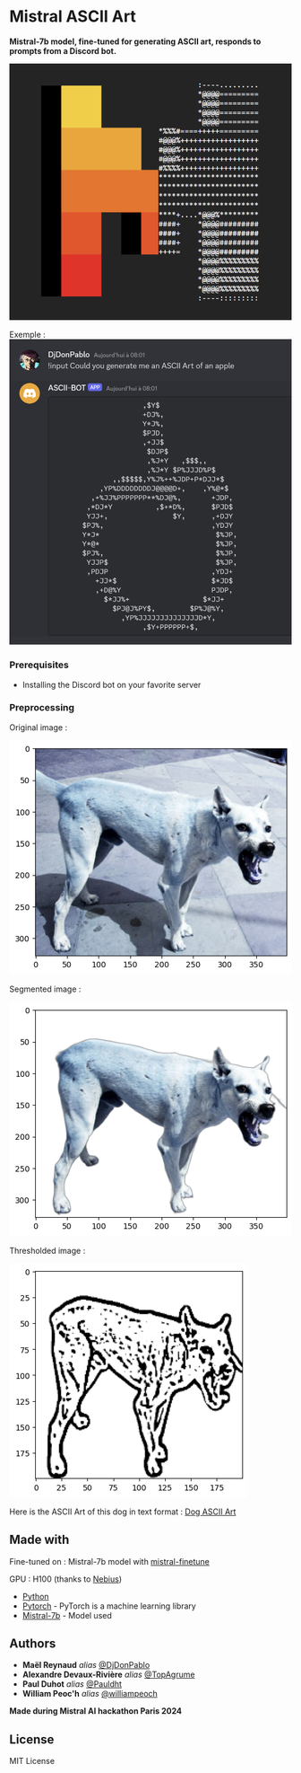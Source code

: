 # Mistral ASCII Art

**Mistral-7b model, fine-tuned for generating ASCII art, responds to prompts from a Discord bot.**

![Mistral ASCII Art](assets/mistral-ascii-art-logo.png)

Exemple :  
![Apple generation](assets/screen-apple.png)


### Prerequisites

- Installing the Discord bot on your favorite server

### Preprocessing

Original image :  

![Dog without preprocessing](assets/dog1.png)

Segmented image :  

![Dog without preprocessing](assets/dog2.png)

Thresholded image :  

![Dog without preprocessing](assets/dog3.png)

Here is the ASCII Art of this dog in text format : [Dog ASCII Art](assets/dog.txt)


## Made with

Fine-tuned on : Mistral-7b model with [mistral-finetune](https://github.com/mistralai/mistral-finetune)

GPU : H100 (thanks to [Nebius](https://nebius.ai/))

* [Python](https://www.python.org)
* [Pytorch](https://pytorch.org) - PyTorch is a machine learning library
* [Mistral-7b](https://mistral.ai/fr/news/announcing-mistral-7b) - Model used


## Authors

* **Maël Reynaud** _alias_ [@DjDonPablo](https://github.com/DjDonPablo)
* **Alexandre Devaux-Rivière** _alias_ [@TopAgrume](https://github.com/TopAgrume)
* **Paul Duhot** _alias_ [@Pauldht](https://github.com/Pauldht)
* **William Peoc'h** _alias_ [@williampeoch](https://github.com/williampeoch)

**Made during Mistral AI hackathon Paris 2024**

## License

MIT License
